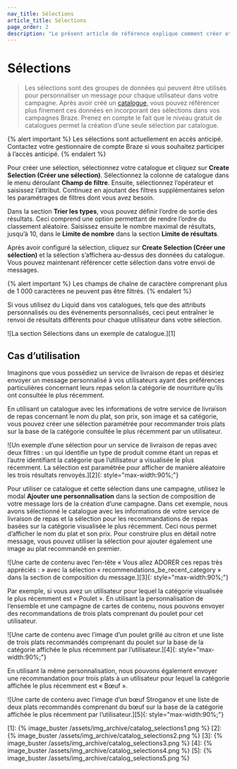 ```yaml
---
nav_title: Sélections
article_title: Sélections
page_order: 2
description: "Le présent article de référence explique comment créer et utiliser des sélections avec vos catalogues pour référencer des données dans vos campagnes Braze."
---
```


# Sélections

> Les sélections sont des groupes de données qui peuvent être utilisés pour personnaliser un message pour chaque utilisateur dans votre campagne. Après avoir créé un [catalogue]({{site.baseurl}}/user_guide/personalization_and_dynamic_content/catalog/), vous pouvez référencer plus finement ces données en incorporant des sélections dans vos campagnes Braze. Prenez en compte le fait que le niveau gratuit de catalogues permet la création d’une seule sélection par catalogue. 

{% alert important %}
Les sélections sont actuellement en accès anticipé. Contactez votre gestionnaire de compte Braze si vous souhaitez participer à l’accès anticipé.
{% endalert %}

Pour créer une sélection, sélectionnez votre catalogue et cliquez sur **Create Selection (Créer une sélection)**. Sélectionnez la colonne de catalogue dans le menu déroulant **Champ de filtre**. Ensuite, sélectionnez l’opérateur et saisissez l’attribut. Continuez en ajoutant des filtres supplémentaires selon les paramétrages de filtres dont vous avez besoin.

Dans la section **Trier les types**, vous pouvez définir l’ordre de sortie des résultats. Ceci comprend une option permettant de rendre l’ordre du classement aléatoire. Saisissez ensuite le nombre maximal de résultats, jusqu’à 10, dans le **Limite de nombre** dans la section **Limite de résultats**.

Après avoir configuré la sélection, cliquez sur **Create Selection (Créer une sélection)** et la sélection s’affichera au-dessus des données du catalogue. Vous pouvez maintenant référencer cette sélection dans votre envoi de messages.

{% alert important %}
Les champs de chaîne de caractère comprenant plus de 1 000 caractères ne peuvent pas être filtrés.
{% endalert %}

Si vous utilisez du Liquid dans vos catalogues, tels que des attributs personnalisés ou des événements personnalisés, ceci peut entraîner le renvoi de résultats différents pour chaque utilisateur dans votre sélection.

![La section Sélections dans un exemple de catalogue.][1]

## Cas d’utilisation

Imaginons que vous possédiez un service de livraison de repas et désiriez envoyer un message personnalisé à vos utilisateurs ayant des préférences particulières concernant leurs repas selon la catégorie de nourriture qu’ils ont consultée le plus récemment. 

En utilisant un catalogue avec les informations de votre service de livraison de repas concernant le nom du plat, son prix, son image et sa catégorie, vous pouvez créer une sélection paramétrée pour recommander trois plats sur la base de la catégorie consultée le plus récemment par un utilisateur.

![Un exemple d’une sélection pour un service de livraison de repas avec deux filtres : un qui identifie un type de produit comme étant un repas et l’autre identifiant la catégorie que l’utilisateur a visualisée le plus récemment. La sélection est paramétrée pour afficher de manière aléatoire les trois résultats renvoyés.][2]{: style="max-width:90%;"}

Pour utiliser ce catalogue et cette sélection dans une campagne, utilisez le modal **Ajouter une personnalisation** dans la section de composition de votre message lors de la création d’une campagne. Dans cet exemple, nous avons sélectionné le catalogue avec les informations de votre service de livraison de repas et la sélection pour les recommandations de repas basées sur la catégorie visualisée le plus récemment. Ceci nous permet d’afficher le nom du plat et son prix. Pour construire plus en détail notre message, vous pouvez utiliser la sélection pour ajouter également une image au plat recommandé en premier.

![Une carte de contenu avec l’en-tête « Vous allez ADORER ces repas très appréciés : » avec la sélection « recommendations_be_recent_category » dans la section de composition du message.][3]{: style="max-width:90%;"}

Par exemple, si vous avez un utilisateur pour lequel la catégorie visualisée le plus récemment est « Poulet ». En utilisant la personnalisation de l’ensemble et une campagne de cartes de contenu, nous pouvons envoyer des recommandations de trois plats comprenant du poulet pour cet utilisateur.

![Une carte de contenu avec l’image d’un poulet grillé au citron et une liste de trois plats recommandés comprenant du poulet sur la base de la catégorie affichée le plus récemment par l’utilisateur.][4]{: style="max-width:90%;"}

En utilisant la même personnalisation, nous pouvons également envoyer une recommandation pour trois plats à un utilisateur pour lequel la catégorie affichée le plus récemment est « Bœuf ».

![Une carte de contenu avec l’image d’un bœuf Stroganov et une liste de deux plats recommandés comprenant du bœuf sur la base de la catégorie affichée le plus récemment par l’utilisateur.][5]{: style="max-width:90%;"}


[1]: {% image_buster /assets/img_archive/catalog_selections1.png %}
[2]: {% image_buster /assets/img_archive/catalog_selections2.png %}
[3]: {% image_buster /assets/img_archive/catalog_selections3.png %}
[4]: {% image_buster /assets/img_archive/catalog_selections4.png %}
[5]: {% image_buster /assets/img_archive/catalog_selections5.png %}